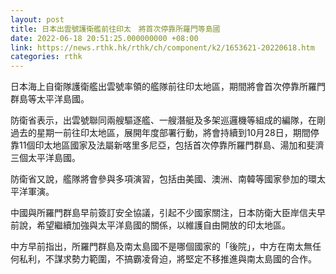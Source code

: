 ```yaml
---
layout: post
title: 日本出雲號護衛艦前往印太　將首次停靠所羅門等島國
date: 2022-06-18 20:51:25.000000000 +08:00
link: https://news.rthk.hk/rthk/ch/component/k2/1653621-20220618.htm
categories: rthk
---
```


日本海上自衛隊護衛艦出雲號率領的艦隊前往印太地區，期間將會首次停靠所羅門群島等太平洋島國。

防衛省表示，出雲號聯同兩艘驅逐艦、一艘潛艇及多架巡邏機等組成的編隊，在剛過去的星期一前往印太地區，展開年度部署行動，將會持續到10月28日，期間停靠11個印太地區國家及法屬新喀里多尼亞，包括首次停靠所羅門群島、湯加和斐濟三個太平洋島國。

防衛省又說，艦隊將會參與多項演習，包括由美國、澳洲、南韓等國家參加的環太平洋軍演。

中國與所羅門群島早前簽訂安全協議，引起不少國家關注，日本防衛大臣岸信夫早前說，希望繼續加強與太平洋島國的關係，以維護自由開放的印太地區。

中方早前指出，所羅門群島及南太島國不是哪個國家的「後院」，中方在南太無任何私利，不謀求勢力範圍，不搞霸凌脅迫，將堅定不移推進與南太島國的合作。
